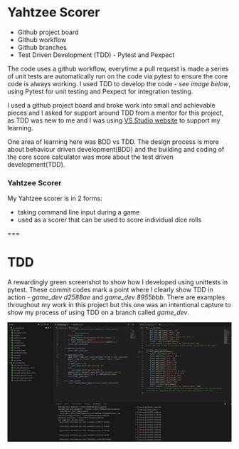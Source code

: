 # Yahtzee Scorer

- Github project board
- Github workflow
- Github branches
- Test Driven Development (TDD) - Pytest and Pexpect

The code uses a github workflow, everytime a pull request is made a series of unit tests are automatically run on the code via pytest to ensure the core code is always working. I used TDD to develop the code - *see image below*, using Pytest for unit testing and Pexpect for integration testing.

I used a github project board and broke work into small and achievable pieces and I asked for support around TDD from a mentor for this project, as TDD was new to me and I was using [VS Studio website](https://code.visualstudio.com/docs/python/testing) to support my learning.

One area of learning here was BDD vs TDD. The design process is more about behaviour driven development(BDD) and the building and coding of the core score calculator was more about the test driven development(TDD).

### Yahtzee Scorer
My Yahtzee scorer is in 2 forms:
- taking command line input during a game
- used as a scorer that can be used to score individual dice rolls

===
# TDD
A rewardingly green screenshot to show how I developed using unittests in pytest.
These commit codes mark a point where I clearly show TDD in action - *game_dev d2588ae* and *game_dev 8955bbb*. There are examples throughout my work in this project but this one was an intentional capture to show my process of using TDD on a branch called *game_dev*.

![Image - Screenshot](./images/tdd_yahtzee.jpg)